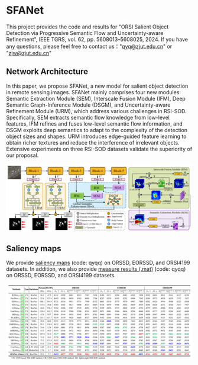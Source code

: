 # SFANet
This project provides the code and results for "ORSI Salient Object Detection via Progressive Semantic Flow and Uncertainty-aware Refinement", IEEE TGRS, vol. 62, pp. 5608013–5608025, 2024. If you have any questions, please feel free to contact us："qyq@zjut.edu.cn" or "zjw@zjut.edu.cn"
## Network Architecture 
In this paper, we propose SFANet, a new model for salient object detection in remote sensing images. SFANet mainly comprises four new modules: Semantic Extraction Module (SEM), Interscale Fusion Module (IFM), Deep Semantic Graph-Inference Module (DSGM), and Uncertainty-aware Refinement Module (URM), which address various challenges in RSI-SOD. Specifically, SEM extracts semantic flow knowledge from low-level features, IFM refines and fuses low-level semantic flow information, and DSGM exploits deep semantics to adapt to the complexity of the detection object sizes and shapes. URM introduces edge-guided feature learning to obtain richer textures and reduce the interference of irrelevant objects. Extensive experiments on three RSI-SOD datasets validate the superiority of our proposal. 

<p float="left">
  <img src="/img/SFANet.png" width="800" />
</p>

## Saliency maps
We provide [saliency maps](https://pan.baidu.com/s/1OspaxsovAgyFyin0hLpO-A) (code: qyqq) on ORSSD, EORSSD, and ORSI4199 datasets. In addition, we also provide [measure results (.mat)](https://pan.baidu.com/s/1Mo5xzyAN7gx8VBjliVsWbg) (code: qyqq) on ORSSD, EORSSD, and ORSI4199 datasets.
<p float="left">
  <img src="/img/result1.png" width="800" />
</p> 



<!-- <p float="left">
  <img src="/img/result1.png" width="800" />
  <img src="/img/result2.png" width="800" />
</p> -->

<!-- ## Viusal results on WDC dataset with 90% missing
![image](https://github.com/ZhengJianwei2/SFANet/img/result2.png)
<!-- ## The spectral and spatial consistency on WDC data under 90% missing rate.
![image](https://github.com/ZhengJianwei2/WHGL/blob/main/img/10SMF_125-28WHGL_b40.png) -->
